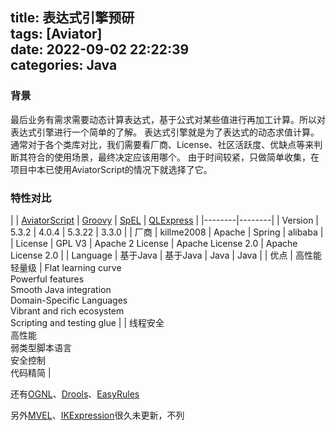 title: 表达式引擎预研  
tags: [Aviator]  
date: 2022-09-02 22:22:39  
categories: Java
---

### 背景
最后业务有需求需要动态计算表达式，基于公式对某些值进行再加工计算。所以对表达式引擎进行一个简单的了解。
表达式引擎就是为了表达式的动态求值计算。
通常对于各个类库对比，我们需要看厂商、License、社区活跃度、优缺点等来判断其符合的使用场景，最终决定应该用哪个。
由于时间较紧，只做简单收集，在项目中本已使用AviatorScript的情况下就选择了它。

### 特性对比
|  | [AviatorScript](https://github.com/killme2008/aviatorscript) | [Groovy](http://www.groovy-lang.org/) | [SpEL](https://docs.spring.io/spring-framework/docs/current/reference/html/core.html#expressions) |  [QLExpress](https://github.com/alibaba/QLExpress) |
|--------|--------|
|    Version    | 5.3.2 | 4.0.4 | 5.3.22 |  3.3.0      |
|    厂商    | killme2008 | Apache | Spring | alibaba |
|    License    | GPL V3 | Apache 2 License | Apache License 2.0 |  Apache License 2.0 |
|    Language | 基于Java | 基于Java | Java | Java |
|    优点    |   高性能<br> 轻量级    | Flat learning curve<br>Powerful features<br>Smooth Java integration<br>Domain-Specific Languages<br>Vibrant and rich ecosystem<br>Scripting and testing glue |        |   线程安全<br>高性能<br>弱类型脚本语言<br>安全控制<br>代码精简     |


还有[OGNL](https://commons.apache.org/proper/commons-ognl/language-guide.html)、[Drools](https://www.drools.org/)、[EasyRules](https://github.com/j-easy/easy-rules)

另外[MVEL](https://github.com/mvel/mvel)、[IKExpression](https://code.google.com/p/ik-expression/)很久未更新，不列


